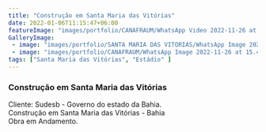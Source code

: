 ```yaml
---
title: "Construção em Santa Maria das Vitórias"
date: 2022-01-06T11:15:47+06:00
featureImage: "images/portfolio/CANAFRAUM/WhatsApp Video 2022-11-26 at 15.49.15.mp4"
GalleryImage: 
 - image: "images/portfolio/SANTA MARIA DAS VITORIAS/WhatsApp Image 2022-11-26 at 15.48.52.jpeg"
 - image: "images/portfolio/CANAFRAUM/WhatsApp Image 2022-11-26 at 15.48.52.jpeg"
tags: ["Santa Maria das Vitórias", "Estádio" ]
---
```

  ### Construção em Santa Maria das Vitórias

  Cliente: Sudesb - Governo do estado da Bahia.\
  Construção em Santa Maria das Vitórias - Bahia\
  Obra em Andamento.
